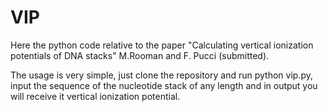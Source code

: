 # VIP

Here the python code relative to the paper "Calculating vertical ionization potentials of DNA stacks" M.Rooman and F. Pucci (submitted).

The usage is very simple, just clone the repository and run python vip.py, input the sequence of the nucleotide stack of any length and in output you will receive it vertical ionization potential.
